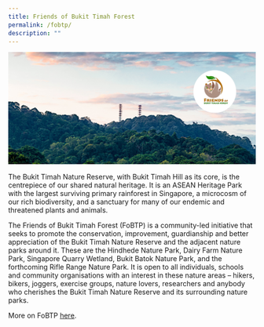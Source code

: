 ```yaml
---
title: Friends of Bukit Timah Forest
permalink: /fobtp/
description: ""
---
```

![Alt text for image on Isomer site](/images/Friends%20of%20BTF.jpg)

The Bukit Timah Nature Reserve, with Bukit Timah Hill as its core, is the centrepiece of our shared natural heritage. It is an ASEAN Heritage Park with the largest surviving primary rainforest in Singapore, a microcosm of our rich biodiversity, and a sanctuary for many of our endemic and threatened plants and animals.

The Friends of Bukit Timah Forest (FoBTP) is a community-led initiative that seeks to promote the conservation, improvement, guardianship and better appreciation of the Bukit Timah Nature Reserve and the adjacent nature parks around it. These are the Hindhede Nature Park, Dairy Farm Nature Park, Singapore Quarry Wetland, Bukit Batok Nature Park, and the forthcoming Rifle Range Nature Park.
It is open to all individuals, schools and community organisations with an interest in these nature areas – hikers, bikers, joggers, exercise groups, nature lovers, researchers and anybody who cherishes the Bukit Timah Nature Reserve and its surrounding nature parks.

More on FoBTP [here](https://www.facebook.com/groups/356074428137285/).